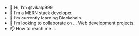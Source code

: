 - 👋 Hi, I’m @vikalp999
- 👀 I’m a MERN stack developer.
- 🌱 I’m currently learning Blockchain.
- 💞️ I’m looking to collaborate on ... Web development projects.
- 📫 How to reach me ...

<!---
vikalp999/vikalp999 is a ✨ special ✨ repository because its `README.md` (this file) appears on your GitHub profile.
You can click the Preview link to take a look at your changes.
--->
